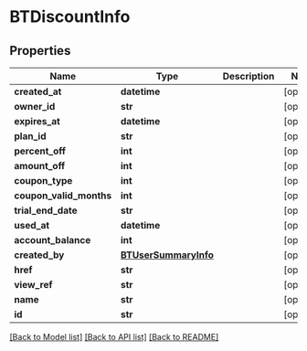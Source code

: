 # BTDiscountInfo

## Properties
Name | Type | Description | Notes
------------ | ------------- | ------------- | -------------
**created_at** | **datetime** |  | [optional] 
**owner_id** | **str** |  | [optional] 
**expires_at** | **datetime** |  | [optional] 
**plan_id** | **str** |  | [optional] 
**percent_off** | **int** |  | [optional] 
**amount_off** | **int** |  | [optional] 
**coupon_type** | **int** |  | [optional] 
**coupon_valid_months** | **int** |  | [optional] 
**trial_end_date** | **str** |  | [optional] 
**used_at** | **datetime** |  | [optional] 
**account_balance** | **int** |  | [optional] 
**created_by** | [**BTUserSummaryInfo**](BTUserSummaryInfo.md) |  | [optional] 
**href** | **str** |  | [optional] 
**view_ref** | **str** |  | [optional] 
**name** | **str** |  | [optional] 
**id** | **str** |  | [optional] 

[[Back to Model list]](../README.md#documentation-for-models) [[Back to API list]](../README.md#documentation-for-api-endpoints) [[Back to README]](../README.md)



